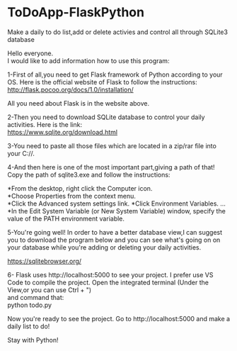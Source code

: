 # ToDoApp-FlaskPython
Make a daily to do list,add or delete activies and control all through SQLite3 database

Hello everyone.                                       
I would like to add information how to use this program:                                          

1-First of all,you need to get Flask framework of Python according to your OS. Here is the official website of Flask to follow the instructions:                                                          
http://flask.pocoo.org/docs/1.0/installation/

All you need about Flask is in the website above.                                               

2-Then you need to download SQLite database to control your daily activities. Here is the link:                                 
https://www.sqlite.org/download.html                                                          

3-You need to paste all those files which are located in a zip/rar file into your C://.                           

4-And then here is one of the most important part,giving a path of that!
Copy the path of sqlite3.exe and follow the instructions:

*From the desktop, right click the Computer icon.                                                             
*Choose Properties from the context menu.                                                                       
*Click the Advanced system settings link. *Click Environment Variables. ...                                       
*In the Edit System Variable (or New System Variable) window, specify the value of the PATH environment variable.                               

5-You're going well! In order to have a better database view,I can suggest you to download the program below and you can see what's going on
on your database while you're adding or deleting your daily activities.
  
https://sqlitebrowser.org/                                

6- Flask uses http://localhost:5000 to see your project. I prefer use VS Code to compile the project. Open the integrated terminal (Under the View,or you can use Ctrl + ")                             
and command that:                                               
python todo.py                                      

Now you're ready to see the project. Go to http://localhost:5000 and make a daily list to do!                                           

Stay with Python!                                           
